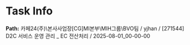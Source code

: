 # Task Info

**Path:** 카페24(주)\본사사업장\[CG]MI본부\MIH그룹\BVO팀 / yjhan / [271544] D2C 서비스 운영 관리 _ EC 전산처리 / 2025-08-01_00-00-00

